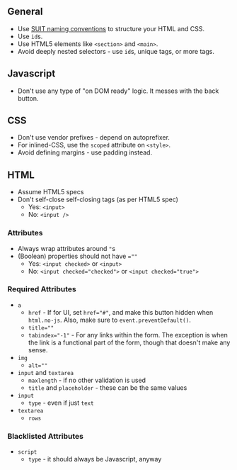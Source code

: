 ## General

* Use [SUIT naming conventions](https://github.com/suitcss/suit/blob/master/doc/naming-conventions.md) to structure your HTML and CSS.
* Use `id`s.
* Use HTML5 elements like `<section>` and `<main>`.
* Avoid deeply nested selectors - use `id`s, unique tags, or more tags.

## Javascript

* Don't use any type of "on DOM ready" logic.
  It messes with the back button.

## CSS

* Don't use vendor prefixes - depend on autoprefixer.
* For inlined-CSS, use the `scoped` attribute on `<style>`.
* Avoid defining margins - use padding instead.

## HTML

* Assume HTML5 specs
* Don't self-close self-closing tags (as per HTML5 spec)
  * Yes: `<input>`
  * No: `<input />`

### Attributes

* Always wrap attributes around `"`s
* (Boolean) properties should not have `=""`
  * Yes: `<input checked>` or `<input>`
  * No: `<input checked="checked">` or `<input checked="true">`

### Required Attributes

* `a`
  * `href` - If for UI, set `href="#"`, and make this button hidden when `html.no-js`.
    Also, make sure to `event.preventDefault()`.
  * `title=""`
  * `tabindex="-1"` - For any links within the form.
    The exception is when the link is a functional part of the form,
    though that doesn't make any sense.
* `img`
  * `alt=""`
* `input` and `textarea`
  * `maxlength` - if no other validation is used
  * `title` and `placeholder` - these can be the same values
* `input`
  * `type` - even if just `text`
* `textarea`
  * `rows`

### Blacklisted Attributes

* `script`
  * `type` - it should always be Javascript, anyway
